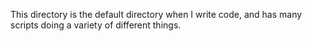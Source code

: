 This directory is the default directory when I write code, and has many scripts doing a variety of different things. 
